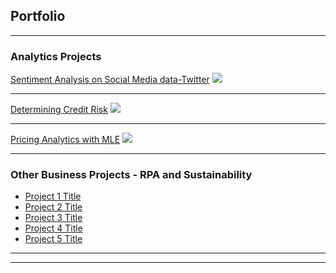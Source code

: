 ## Portfolio

---

### Analytics Projects

[Sentiment Analysis on Social Media data-Twitter](https://kevweirikefe.github.io/projects/NLP-Sentiment%20Analysis.html)
<img src="images/Sentiment%20Analysis.jpg?raw=true"/>

---
[Determining Credit Risk](https://kevweirikefe.github.io/projects/Predictive%20model%20to%20determine%20credit%20risk.html)
<img src="images/PredictiveProject.jpg?raw=true"/>

---
[Pricing Analytics with MLE](https://kevweirikefe.github.io/projects/PricingProject.html)
<img src="images/PricingProject.jpg?raw=true"/>

---

### Other Business Projects - RPA and Sustainability 

- [Project 1 Title](http://example.com/)
- [Project 2 Title](http://example.com/)
- [Project 3 Title](http://example.com/)
- [Project 4 Title](http://example.com/)
- [Project 5 Title](http://example.com/)

---




---

